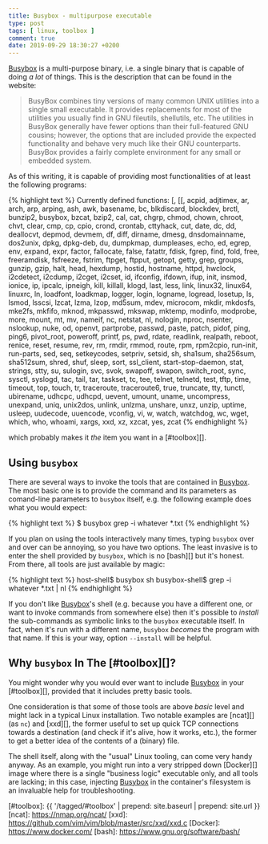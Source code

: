 ```yaml
---
title: Busybox - multipurpose executable
type: post
tags: [ linux, toolbox ]
comment: true
date: 2019-09-29 18:30:27 +0200
---
```


[Busybox] is a multi-purpose binary, i.e. a single binary that is
capable of doing *a lot* of things. This is the description that can be
found in the website:

> BusyBox combines tiny versions of many common UNIX utilities into a
> single small executable. It provides replacements for most of the
> utilities you usually find in GNU fileutils, shellutils, etc. The
> utilities in BusyBox generally have fewer options than their
> full-featured GNU cousins; however, the options that are included
> provide the expected functionality and behave very much like their GNU
> counterparts. BusyBox provides a fairly complete environment for any
> small or embedded system.

As of this writing, it is capable of providing most functionalities of
at least the following programs:

{% highlight text %}
Currently defined functions:
    [, [[, acpid, adjtimex, ar, arch, arp, arping, ash, awk,
    basename, bc, blkdiscard, blockdev, brctl, bunzip2, busybox,
    bzcat, bzip2, cal, cat, chgrp, chmod, chown, chroot, chvt, clear,
    cmp, cp, cpio, crond, crontab, cttyhack, cut, date, dc, dd,
    deallocvt, depmod, devmem, df, diff, dirname, dmesg,
    dnsdomainname, dos2unix, dpkg, dpkg-deb, du, dumpkmap,
    dumpleases, echo, ed, egrep, env, expand, expr, factor,
    fallocate, false, fatattr, fdisk, fgrep, find, fold, free,
    freeramdisk, fsfreeze, fstrim, ftpget, ftpput, getopt, getty,
    grep, groups, gunzip, gzip, halt, head, hexdump, hostid,
    hostname, httpd, hwclock, i2cdetect, i2cdump, i2cget, i2cset, id,
    ifconfig, ifdown, ifup, init, insmod, ionice, ip, ipcalc,
    ipneigh, kill, killall, klogd, last, less, link, linux32,
    linux64, linuxrc, ln, loadfont, loadkmap, logger, login, logname,
    logread, losetup, ls, lsmod, lsscsi, lzcat, lzma, lzop, md5sum,
    mdev, microcom, mkdir, mkdosfs, mke2fs, mkfifo, mknod, mkpasswd,
    mkswap, mktemp, modinfo, modprobe, more, mount, mt, mv, nameif,
    nc, netstat, nl, nologin, nproc, nsenter, nslookup, nuke, od,
    openvt, partprobe, passwd, paste, patch, pidof, ping, ping6,
    pivot_root, poweroff, printf, ps, pwd, rdate, readlink, realpath,
    reboot, renice, reset, resume, rev, rm, rmdir, rmmod, route, rpm,
    rpm2cpio, run-init, run-parts, sed, seq, setkeycodes, setpriv,
    setsid, sh, sha1sum, sha256sum, sha512sum, shred, shuf, sleep,
    sort, ssl_client, start-stop-daemon, stat, strings, stty, su,
    sulogin, svc, svok, swapoff, swapon, switch_root, sync, sysctl,
    syslogd, tac, tail, tar, taskset, tc, tee, telnet, telnetd, test,
    tftp, time, timeout, top, touch, tr, traceroute, traceroute6,
    true, truncate, tty, tunctl, ubirename, udhcpc, udhcpd, uevent,
    umount, uname, uncompress, unexpand, uniq, unix2dos, unlink,
    unlzma, unshare, unxz, unzip, uptime, usleep, uudecode, uuencode,
    vconfig, vi, w, watch, watchdog, wc, wget, which, who, whoami,
    xargs, xxd, xz, xzcat, yes, zcat
{% endhighlight %}

which probably makes it *the* item you want in a [#toolbox][].

## Using `busybox`

There are several ways to invoke the tools that are contained in
[Busybox][]. The most basic one is to provide the command and its
parameters as comand-line parameters to `busybox` itself, e.g. the
following example does what you would expect:

{% highlight text %}
$ busybox grep -i whatever *.txt
{% endhighlight %}

If you plan on using the tools interactively many times, typing
`busybox` over and over can be annoying, so you have two options. The
least invasive is to enter the shell provided by `busybox`, which is no
[bash][] but it's honest.  From there, all tools are just available by
magic:

{% highlight text %}
host-shell$ busybox sh
busybox-shell$ grep -i whatever *.txt | nl
{% endhighlight %}

If you don't like [Busybox][]'s shell (e.g. because you have a different
one, or want to invoke commands from somewhere else) then it's possible
to *install* the sub-commands as symbolic links to the `busybox`
executable itself. In fact, when it's run with a different name,
`busybox` *becomes* the program with that name. If this is your way,
option `--install` will be helpful.

## Why `busybox` In The [#toolbox][]?

You might wonder why you would ever want to include [Busybox][] in your
[#toolbox][], provided that it includes pretty basic tools.

One consideration is that some of those tools are above *basic* level
and might lack in a typical Linux installation. Two notable examples are
[ncat][] (as `nc`) and [xxd][], the former useful to set up quick TCP
connections towards a destination (and check if it's alive, how it
works, etc.), the former to get a better idea of the contents of a
(binary) file.

The shell itself, along with the "usual" Linux tooling, can come very
handy anyway. As an example, you might run into a very stripped down
[Docker][] image where there is a single "business logic" executable
only, and all tools are lacking; in this case, injecting [Busybox][] in
the container's filesystem is an invaluable help for troubleshooting.


[Busybox]: https://busybox.net/
[#toolbox]: {{ '/tagged/#toolbox' | prepend: site.baseurl | prepend: site.url }}
[ncat]: https://nmap.org/ncat/
[xxd]: https://github.com/vim/vim/blob/master/src/xxd/xxd.c
[Docker]: https://www.docker.com/
[bash]: https://www.gnu.org/software/bash/

